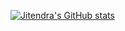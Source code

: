 [![Jitendra's GitHub stats](https://github-readme-stats.vercel.app/api?username=JKP-2001)](https://github.com/JKP-2001/github-readme-stats)
